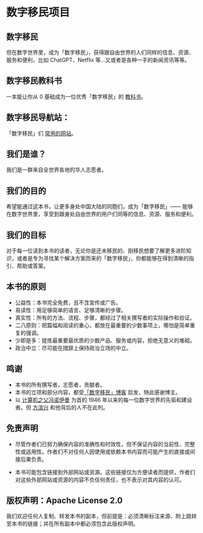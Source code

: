 # 数字移民项目

## 数字移民

但在数字世界里，成为「数字移民」，获得跟自由世界的人们同样的信息、资源、服务和便利，比如 ChatGPT、Netflix 等…又或者是各种一手的新闻资讯等等。

## 数字移民教科书

一本能让你从 0 基础成为一位优秀「数字移民」的 [教科书](https://shuziyimin.net)。


## 数字移民导航站：

「数字移民」们 [常用的网站](https://www.shuziyimin.net)。


## 我们是谁？

我们是一群来自全世界各地的华人志愿者。

## 我们的目的

希望能通过这本书，让更多身处中国大陆的同胞们，成为「数字移民」—— 能够在数字世界里，享受到跟身处自由世界的用户们同等的信息、资源、服务和便利。

## 我们的目标

对于每一位读到本书的读者，无论你是还未移民的、刚移民想要了解更多进阶知识，或者是专为寻找某个解决方案而来的「数字移民」，你都能够在得到清晰的指引、帮助或答案。

## 本书的原则

- 公益性：本书完全免费，且不含宣传或广告。
- 易读性：用足够简单的语言、足够清晰的步骤。
- 真实性：所有的方法、流程、步骤，都经过了相关撰写者的实际操作和验证。
- 二八原则：把篇幅和阅读的重心，都放在最重要的少数事项上，哪怕是简单重复的强调。
- 少即是多：提炼最重要最优质的少数产品、服务或内容，拒绝无意义的堆砌。
- 政治中立：尽可能在措辞上保持政治立场的中立。

## 鸣谢
- 本书的所有撰写者，志愿者，贡献者。
- 本书的立项和部分内容，都受[「数字移民」博客](https://blog.shuziyimin.org) 启发，特此感谢博主。
- 以 [计算机之父冯诺伊曼](https://zh.wikipedia.org/wiki/约翰·冯·诺伊曼) 为首的 1946 年以来的每一位数字世界的先驱和建设者。但 [方滨兴](https://zh.wikipedia.org/wiki/方滨兴) 和他背后的人不在此列。

## 免责声明

- 尽管作者们已努力确保内容的准确性和时效性，但不保证内容的当前性、完整性或适用性。作者们不对任何人因使用或依赖本书内容而可能产生的直接或间接后果负责。

- 本书可能包含链接到外部网站或资源。这些链接仅为方便读者而提供，作者们对这些外部网站或资源的内容不负任何责任，也不表示对其内容的认可。

## 版权声明：Apache License 2.0

我们欢迎任何人复制、转发本书的副本，但前提是：必须清晰标注来源、附上跳转至本书的链接；并在所有副本中都必须包含此版权声明。